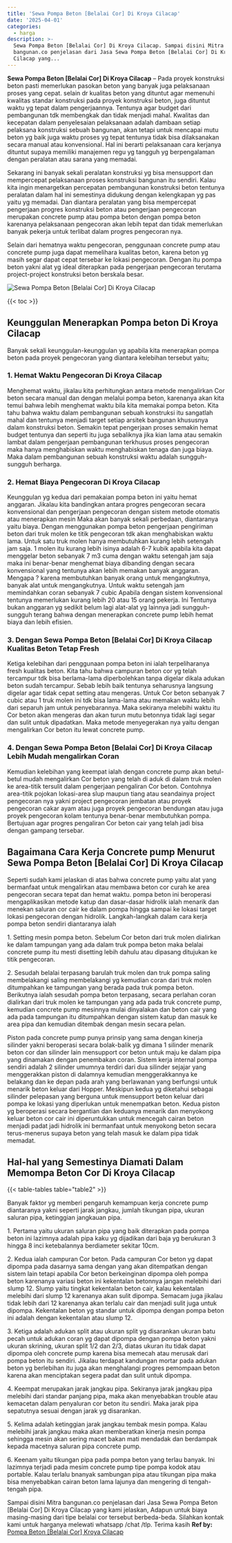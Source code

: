 ```yaml
---
title: 'Sewa Pompa Beton [Belalai Cor] Di Kroya Cilacap'
date: '2025-04-01'
categories:
  - harga
description: >-
  Sewa Pompa Beton [Belalai Cor] Di Kroya Cilacap. Sampai disini Mitra
  bangunan.co penjelasan dari Jasa Sewa Pompa Beton [Belalai Cor] Di Kroya
  Cilacap yang...
---
```


**Sewa Pompa Beton \[Belalai Cor\] Di Kroya Cilacap** – Pada proyek konstruksi beton pasti memerlukan pasokan beton yang banyak juga pelaksanaan proses yang cepat. selain dr kualitas beton yang dituntut agar memenuhi kwalitas standar konstruksi pada proyek konstruksi beton, juga dituntut waktu yg tepat dalam pengerjaannya. Tentunya agar budget dari pembangunan tdk membengkak dan tidak menjadi mahal. Kwalitas dan kecepatan dalam penyelesaian pelaksanaan adalah dambaan setiap pelaksana konstruksi sebuah bangunan, akan tetapi untuk mencapai mutu beton yg baik juga waktu proses yg tepat tentunya tidak bisa dilaksanakan secara manual atau konvensional. Hal ini berarti pelaksanaan cara kerjanya dituntut supaya memiliki manajemen regu yg tangguh yg berpengalaman dengan peralatan atau sarana yang memadai.

Sekarang ini banyak sekali peralatan konstruksi yg bisa mensupport dan mempercepat pelaksanaan proses konstruksi bangunan itu sendiri. Kalau kita ingin menargetkan percepatan pembangunan konstruksi beton tentunya peralatan dalam hal ini semestinya didukung dengan kelengkapan yg pas yaitu yg memadai. Dan diantara peralatan yang bisa mempercepat pengerjaan progres konstruksi beton atau pengerjaan pengecoran merupakan concrete pump atau pompa beton dengan pompa beton karenanya pelaksanaan pengecoran akan lebih tepat dan tidak memerlukan banyak pekerja untuk terlibat dalam progres pengecoran nya.

Selain dari hematnya waktu pengecoran, penggunaan concrete pump atau concrete pump juga dapat memelihara kualitas beton, karena beton yg masih segar dapat cepat tersebar ke lokasi pengecoran. Dengan itu pompa beton yakni alat yg ideal diterapkan pada pengerjaan pengecoran terutama project-project konstruksi beton berskala besar.

![Sewa Pompa Beton [Belalai Cor] Di Kroya Cilacap](/images/sewa-concrete-pump-28.png)

{{< toc >}}

## Keunggulan Menerapkan Pompa beton Di Kroya Cilacap

Banyak sekali keunggulan-keunggulan yg apabila kita menerapkan pompa beton pada proyek pengecoran yang diantara kelebihan tersebut yaitu;

### 1\. Hemat Waktu Pengecoran Di Kroya Cilacap

Menghemat waktu, jikalau kita perhitungkan antara metode mengalirkan Cor beton secara manual dan dengan melalui pompa beton, karenanya akan kita temui bahwa lebih menghemat waktu bila kita memakai pompa beton. Kita tahu bahwa waktu dalam pembangunan sebuah konstruksi itu sangatlah mahal dan tentunya menjadi target setiap arsitek bangunan khususnya dalam konstruksi beton. Semakin tepat pengerjaan proses semakin hemat budget tentunya dan seperti itu juga sebaliknya jika kian lama atau semakin lambat dalam pengerjaan pembangunan terkhusus proses pengecoran maka hanya menghabiskan waktu menghabiskan tenaga dan juga biaya. Maka dalam pembangunan sebuah konstruksi waktu adalah sungguh-sungguh berharga.

### 2\. Hemat Biaya Pengecoran Di Kroya Cilacap

Keunggulan yg kedua dari pemakaian pompa beton ini yaitu hemat anggaran. Jikalau kita bandingkan antara progres pengecoran secara konvensional dan pengerjaan pengecoran dengan sistem metode otomatis atau menerapkan mesin Maka akan banyak sekali perbedaan, diantaranya yaitu biaya. Dengan menggunakan pompa beton pengerjaan pengiriman beton dari truk molen ke titik pengecoran tdk akan menghabiskan waktu lama. Untuk satu truk molen hanya membutuhkan kurang lebih setengah jam saja. 1 molen itu kurang lebih isinya adalah 6-7 kubik apabila kita dapat menggelar beton sebanyak 7 m3 cuma dengan waktu setengah jam saja maka ini benar-benar menghemat biaya dibanding dengan secara konvensional yang tentunya akan lebih memakan banyak anggaran. Mengapa ? karena membutuhkan banyak orang untuk mengangkutnya, banyak alat untuk mengangkutnya. Untuk waktu setengah jam memindahkan coran sebanyak 7 cubic Apabila dengan sistem konvensional tentunya memerlukan kurang lebih 20 atau 15 orang pekerja. Ini Tentunya bukan anggaran yg sedikit belum lagi alat-alat yg lainnya jadi sungguh-sungguh terang bahwa dengan menerapkan concrete pump lebih hemat biaya dan lebih efisien.

### 3\. Dengan Sewa Pompa Beton \[Belalai Cor\] Di Kroya Cilacap Kualitas Beton Tetap Fresh

Ketiga kelebihan dari penggunaan pompa beton ini ialah terpeliharanya fresh kualitas beton. Kita tahu bahwa campuran beton cor yg telah tercampur tdk bisa berlama-lama diperbolehkan tanpa digelar dikala adukan beton sudah tercampur. Sebab lebih baik tentunya seharusnya langsung digelar agar tidak cepat setting atau mengeras. Untuk Cor beton sebanyak 7 cubic atau 1 truk molen ini tdk bisa lama-lama atau memakan waktu lebih dari separuh jam untuk penyebarannya. Maka sekiranya melebihi waktu itu Cor beton akan mengeras dan akan turun mutu betonnya tidak lagi segar dan sulit untuk dipadatkan. Maka metode menyegerakan nya yaitu dengan mengalirkan Cor beton itu lewat concrete pump.

### 4\. Dengan Sewa Pompa Beton \[Belalai Cor\] Di Kroya Cilacap Lebih Mudah mengalirkan Coran

Kemudian kelebihan yang keempat ialah dengan concrete pump akan betul-betul mudah mengalirkan Cor beton yang telah di aduk di dalam truk molen ke area-titik tersulit dalam pengerjaan pengaliran Cor beton. Contohnya area-titik pojokan lokasi-area slup maupun tiang atau seandainya project pengecoran nya yakni project pengecoran jembatan atau proyek pengecoran cakar ayam atau juga proyek pengecoran bendungan atau juga proyek pengecoran kolam tentunya benar-benar membutuhkan pompa. Bertujuan agar progres pengaliran Cor beton cair yang telah jadi bisa dengan gampang tersebar.

## Bagaimana Cara Kerja Concrete pump Menurut Sewa Pompa Beton \[Belalai Cor\] Di Kroya Cilacap

Seperti sudah kami jelaskan di atas bahwa concrete pump yaitu alat yang bermanfaat untuk mengalirkan atau membawa beton cor curah ke area pengecoran secara tepat dan hemat waktu. pompa beton ini beroperasi mengaplikasikan metode katup dan dasar-dasar hidrolik ialah menarik dan menekan saluran cor cair ke dalam pompa hingga sampai ke lokasi target lokasi pengecoran dengan hidrolik. Langkah-langkah dalam cara kerja pompa beton sendiri diantaranya ialah

1\. Setting mesin pompa beton. Sebelum Cor beton dari truk molen dialirkan ke dalam tampungan yang ada dalam truk pompa beton maka belalai concrete pump itu mesti disetting lebih dahulu atau dipasang ditujukan ke titik pengecoran.

2\. Sesudah belalai terpasang barulah truk molen dan truk pompa saling membelakangi saling membelakangi yg kemudian coran dari truk molen ditumpahkan ke tampungan yang berada pada truk pompa beton. Berikutnya ialah sesudah pompa beton terpasang, secara perlahan coran dialirkan dari truk molen ke tampungan yang ada pada truk concrete pump, kemudian concrete pump mesinnya mulai dinyalakan dan beton cair yang ada pada tampungan itu ditumpahkan dengan sistem katup dan masuk ke area pipa dan kemudian ditembak dengan mesin secara pelan.

Piston pada concrete pump punya prinsip yang sama dengan kinerja silinder yakni beroperasi secara bolak-balik yg dimana 1 silinder menarik beton cor dan silinder lain mensupport cor beton untuk maju ke dalam pipa yang dinamakan dengan penembakan coran. Sistem kerja internal pompa sendiri adalah 2 silinder umumnya terdiri dari dua silinder sejajar yang menggerakkan piston di dalamnya kemudian menggerakkannya ke belakang dan ke depan pada arah yang berlawanan yang berfungsi untuk menarik beton keluar dari Hopper. Meskipun kedua yg diketahui sebagai silinder pelepasan yang berguna untuk mensupport beton keluar dari pompa ke lokasi yang diperlukan untuk menempatkan beton. Kedua piston yg beroperasi secara bergantian dan keduanya menarik dan menyokong keluar beton cor cair ini diperuntukkan untuk mencegah cairan beton menjadi padat jadi hidrolik ini bermanfaat untuk menyokong beton secara terus-menerus supaya beton yang telah masuk ke dalam pipa tidak memadat.

## Hal-hal yang Semestinya Diamati Dalam Memompa Beton Cor Di Kroya Cilacap

{{< table-tables table="table2" >}}

Banyak faktor yg memberi pengaruh kemampuan kerja concrete pump diantaranya yakni seperti jarak jangkau, jumlah tikungan pipa, ukuran saluran pipa, ketinggian jangkauan pipa.

1\. Pertama yaitu ukuran saluran pipa yang baik diterapkan pada pompa beton ini lazimnya adalah pipa kaku yg dijadikan dari baja yg berukuran 3 hingga 8 inci ketebalannya berdiameter sekitar 10cm.

2\. Kedua ialah campuran Cor beton. Pada campuran Cor beton yg dapat dipompa pada dasarnya sama dengan yang akan ditempatkan dengan sistem lain tetapi apabila Cor beton berkeinginan dipompa oleh pompa beton karenanya variasi beton ini kekentalan betonnya jangan melebihi dari slump 12. Slump yaitu tingkat kekentalan beton cair, kalau kekentalan melebihi dari slump 12 karenanya akan sulit dipompa. Semacam juga jikalau tidak lebih dari 12 karenanya akan terlalu cair dan menjadi sulit juga untuk dipompa. Kekentalan beton yg standar untuk dipompa dengan pompa beton ini adalah dengan kekentalan atau slump 12.

3\. Ketiga adalah adukan split atau ukuran split yg disarankan ukuran batu pecah untuk adukan coran yg dapat dipompa dengan pompa beton yakni ukuran skrining, ukuran split 1/2 dan 2/3, diatas ukuran itu tidak dapat dipompa oleh concrete pump karena bisa memecah atau merusak dari pompa beton itu sendiri. Jikalau terdapat kandungan mortar pada adukan beton yg berlebihan itu juga akan menghalangi progres pemompaan beton karena akan menciptakan segera padat dan sulit untuk dipompa.

4\. Keempat merupakan jarak jangkau pipa. Sekiranya jarak jangkau pipa melebihi dari standar panjang pipa, maka akan menyebabkan trouble atau kemacetan dalam penyaluran cor beton itu sendiri. Maka jarak pipa sepatutnya sesuai dengan jarak yg disarankan.

5\. Kelima adalah ketinggian jarak jangkau tembak mesin pompa. Kalau melebihi jarak jangkau maka akan memberatkan kinerja mesin pompa sehingga mesin akan sering macet bakan mati mendadak dan berdampak kepada macetnya saluran pipa concrete pump.

6\. Keenam yaitu tikungan pipa pada pompa beton yang terlau banyak. Ini lazimnya terjadi pada mesim concrete pump tipe pompa kodok atau portable. Kalau terlalu bnanyak sambungan pipa atau tikungan pipa maka bisa menyebabkan cairan beton lama lajunya dan mengering di tengah-tengah pipa.

Sampai disini Mitra bangunan.co penjelasan dari Jasa Sewa Pompa Beton \[Belalai Cor\] Di Kroya Cilacap yang kami jelaskan, Adapun untuk biaya masing-masing dari tipe belalai cor tersebut berbeda-beda. Silahkan kontak kami untuk harganya melewati whatsapp /chat /tlp. Terima kasih
**Ref by:** [Pompa Beton [Belalai Cor] Kroya Cilacap](https://id.wikipedia.org/wiki/Pompa)
